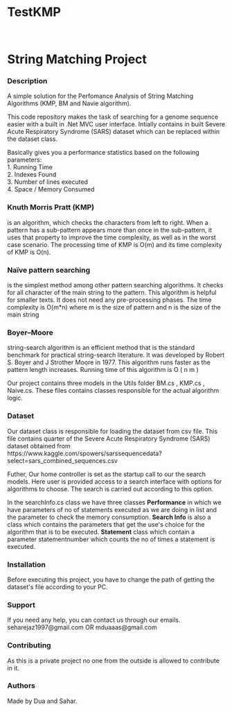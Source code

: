 # TestKMP
﻿<!DOCTYPE html>
<html>
<head>
    <meta charset="utf-8" />
    <h1>String Matching Project</h1>
</head>
<body>
<h3>Description</h3>
<p>A simple solution for the Perfomance Analysis of String Matching Algorithms (KMP, BM and Navie algorithm).</p>
<p>This code repository makes the task of searching for a genome sequence easier with a built in .Net MVC user interface.
    Intially contains in built Severe Acute Respiratory Syndrome (SARS) dataset which can be replaced within the dataset class. 
    </p>
    <p>Basically gives you a performance statistics based on the following parameters:
        <br/>1. Running Time <br/>
        2. Indexes Found <br/>
        3. Number of lines executed<br/>
        4. Space / Memory Consumed </p>
        
   
<p><h3> Knuth Morris Pratt (KMP)</h3> is an algorithm, which checks the characters from left to right.
When a pattern has a sub-pattern appears more than once in the sub-pattern, 
it uses that property to improve the time complexity, as well as in the worst case scenario. The processing time of KMP is O(m) and 
its time complexity of KMP is O(n).</p>
<p> <h3>Naïve pattern searching</h3> is the simplest method among other pattern searching algorithms. 
It checks for all character of the main string to the pattern.
This algorithm is helpful for smaller texts. It does not need any pre-processing phases.
The time complexity is O(m*n) where m is the size of pattern and n is the size 
of the main string</p>
<p><h3>
Boyer–Moore 
</h3>
  string-search algorithm is an efficient method  that is the standard benchmark for practical string-search literature. 
 It was developed by Robert S. Boyer and J Strother Moore in 1977.
 This algorithm runs faster as the pattern length increases.
 Running time of this algorithm is O ( n m )
</p>
<p>Our project contains three models in the Utils folder BM.cs , KMP.cs , Naive.cs. 
These files contains classes responsible for the actual algorithm logic. 
    
<h3>Dataset</h3>
Our dataset class is responsible for loading the dataset from csv file. This file contains quarter of the Severe Acute Respiratory Syndrome (SARS) dataset obtained from https://www.kaggle.com/spowers/sarssequencedata?select=sars_combined_sequences.csv

Futher, Our home controller is set as the startup call to our the search models. Here user is provided access to a search interface with options for algorithms to choose. The search is carried out according to this option.</p>
<p> In the searchInfo.cs class we have three classes <b>Performance</b> in which we 
have parameters of no of statements executed as we are doing in list and the parameter to check the memory consumption.
<b>Search Info</b> is also a class which contains the parameters that get the use's choice for the algorithm that is to be executed.
<b>Statement</b> class which contain a parameter statementnumber which counts the no of times a statement is executed.

</p>
<h3>Installation</h3>
<p>Before executing this project, you have to change the path of getting the dataset's file according to your PC.</p>
<h3>Support</h3>
<p>If you need any help, you can contact us through our emails.
seharejaz1997@gmail.com OR 
mduaaas@gmail.com
</p>
<h3>Contributing</h3>
<p>As this is a private project no one from the outside is allowed to contribute in it.</p>
<h3>Authors</h3>
<p>Made by Dua and Sahar.</p>
</body>
</html>
